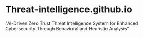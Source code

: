 # Threat-intelligence.github.io
"AI-Driven Zero Trust Threat Intelligence System for Enhanced Cybersecurity Through Behavioral and Heuristic Analysis"

